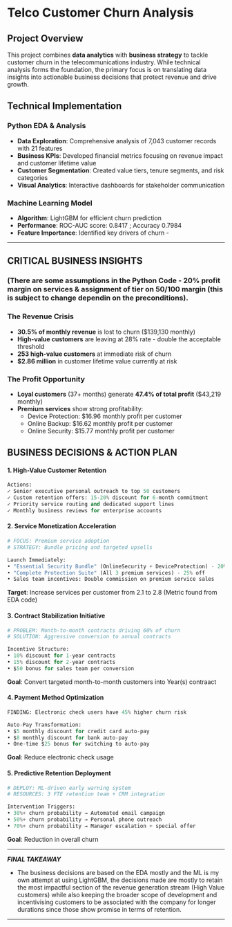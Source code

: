 # Telco Customer Churn Analysis 

## Project Overview

This project combines **data analytics** with **business strategy** to tackle customer churn in the telecommunications industry. While technical analysis forms the foundation, the primary focus is on translating data insights into actionable business decisions that protect revenue and drive growth.

## Technical Implementation 

### Python EDA & Analysis
- **Data Exploration**: Comprehensive analysis of 7,043 customer records with 21 features
- **Business KPIs**: Developed financial metrics focusing on revenue impact and customer lifetime value
- **Customer Segmentation**: Created value tiers, tenure segments, and risk categories
- **Visual Analytics**: Interactive dashboards for stakeholder communication

### Machine Learning Model
- **Algorithm**: LightGBM for efficient churn prediction
- **Performance**: ROC-AUC score: 0.8417 ; Accuracy 0.7984
- **Feature Importance**: Identified key drivers of churn - 

---

## CRITICAL BUSINESS INSIGHTS

### (There are some assumptions in the Python Code - 20% profit margin on services & assignment of tier on 50/100 margin (this is subject to change dependin on the preconditions). ###

### The Revenue Crisis
- **30.5% of monthly revenue** is lost to churn ($139,130 monthly)
- **High-value customers** are leaving at 28% rate - double the acceptable threshold
- **253 high-value customers** at immediate risk of churn
- **$2.86 million** in customer lifetime value currently at risk

### The Profit Opportunity
- **Loyal customers** (37+ months) generate **47.4% of total profit** ($43,219 monthly)
- **Premium services** show strong profitability:
  - Device Protection: $16.96 monthly profit per customer
  - Online Backup: $16.62 monthly profit per customer  
  - Online Security: $15.77 monthly profit per customer

## BUSINESS DECISIONS & ACTION PLAN

#### 1. **High-Value Customer Retention**
```python
Actions:
✓ Senior executive personal outreach to top 50 customers
✓ Custom retention offers: 15-20% discount for 6-month commitment
✓ Priority service routing and dedicated support lines
✓ Monthly business reviews for enterprise accounts
```

#### 2. **Service Monetization Acceleration**
```python
# FOCUS: Premium service adoption
# STRATEGY: Bundle pricing and targeted upsells

Launch Immediately:
• "Essential Security Bundle" (OnlineSecurity + DeviceProtection) - 20% off
• "Complete Protection Suite" (All 3 premium services) - 25% off  
• Sales team incentives: Double commission on premium service sales
```
**Target**: Increase services per customer from 2.1 to 2.8 (Metric found from EDA code)

#### 3. **Contract Stabilization Initiative**
```python
# PROBLEM: Month-to-month contracts driving 60% of churn
# SOLUTION: Aggressive conversion to annual contracts

Incentive Structure:
• 10% discount for 1-year contracts
• 15% discount for 2-year contracts  
• $50 bonus for sales team per conversion
```
**Goal**: Convert targeted month-to-month customers into Year(s) contraact

#### 4. **Payment Method Optimization**
```python
FINDING: Electronic check users have 45% higher churn risk

Auto-Pay Transformation:
• $5 monthly discount for credit card auto-pay
• $8 monthly discount for bank auto-pay  
• One-time $25 bonus for switching to auto-pay
```
**Goal**: Reduce electronic check usage 

#### 5. **Predictive Retention Deployment**
```python
# DEPLOY: ML-driven early warning system
# RESOURCES: 3 FTE retention team + CRM integration

Intervention Triggers:
• 30%+ churn probability → Automated email campaign
• 50%+ churn probability → Personal phone outreach
• 70%+ churn probability → Manager escalation + special offer
```
**Goal**: Reduction in overall churn

---

***FINAL TAKEAWAY***
- The business decisions are based on the EDA mostly and the ML is my own attempt at using LightGBM, the decisions made are mostly to retain the most impactful section of the revenue generation stream (High Value customers) while also keeping the broader scope of development and incentivising customers to be associated with the company for longer durations since those show promise in terms of retention. 




---

